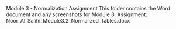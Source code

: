 Module 3 - Normalization Assignment 
This folder contains the Word document and any screenshots for Module 3. 
Assignment: Noor_Al_Salihi_Module3.2_Normalized_Tables.docx 
